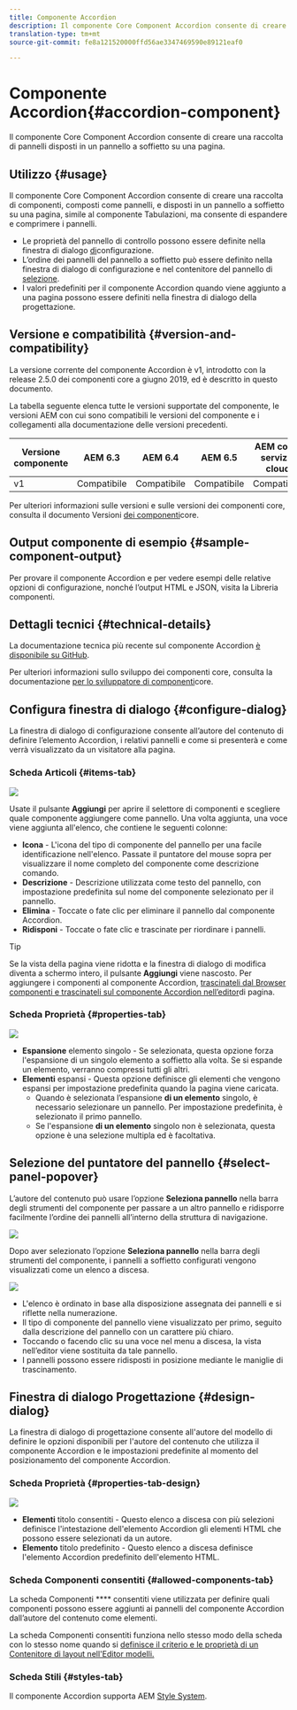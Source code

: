 ```yaml
---
title: Componente Accordion
description: Il componente Core Component Accordion consente di creare una raccolta di pannelli disposti in un pannello a soffietto su una pagina.
translation-type: tm+mt
source-git-commit: fe8a121520000ffd56ae3347469590e89121eaf0

---
```



# Componente Accordion{#accordion-component}

Il componente Core Component Accordion consente di creare una raccolta di pannelli disposti in un pannello a soffietto su una pagina.

## Utilizzo {#usage}

Il componente Core Component Accordion consente di creare una raccolta di componenti, composti come pannelli, e disposti in un pannello a soffietto su una pagina, simile al componente [](tabs.md)Tabulazioni, ma consente di espandere e comprimere i pannelli.

* Le proprietà del pannello di controllo possono essere definite nella finestra di dialogo [di](#configure-dialog)configurazione.
* L’ordine dei pannelli del pannello a soffietto può essere definito nella finestra di dialogo di configurazione e nel contenitore del pannello di [selezione](#select-panel-popover).
* I valori predefiniti per il componente Accordion quando viene aggiunto a una pagina possono essere definiti nella finestra di dialogo [](#design-dialog)della progettazione.

## Versione e compatibilità {#version-and-compatibility}

La versione corrente del componente Accordion è v1, introdotto con la release 2.5.0 dei componenti core a giugno 2019, ed è descritto in questo documento.

La tabella seguente elenca tutte le versioni supportate del componente, le versioni AEM con cui sono compatibili le versioni del componente e i collegamenti alla documentazione delle versioni precedenti.

| Versione componente | AEM 6.3 | AEM 6.4 | AEM 6.5 | AEM come servizio cloud |
|--- |--- |--- |---|---|
| v1 | Compatibile | Compatibile | Compatibile | Compatibile |

Per ulteriori informazioni sulle versioni e sulle versioni dei componenti core, consulta il documento Versioni [dei componenti](/help/versions.md)core.

## Output componente di esempio {#sample-component-output}

Per provare il componente Accordion e per vedere esempi delle relative opzioni di configurazione, nonché l’output HTML e JSON, visita la Libreria [](https://adobe.com/go/aem_cmp_library_accordion)componenti.

## Dettagli tecnici {#technical-details}

La documentazione tecnica più recente sul componente Accordion [è disponibile su GitHub](https://adobe.com/go/aem_cmp_tech_accordion_v1).

Per ulteriori informazioni sullo sviluppo dei componenti core, consulta la documentazione [per lo sviluppatore di componenti](/help/developing/overview.md)core.

## Configura finestra di dialogo {#configure-dialog}

La finestra di dialogo di configurazione consente all’autore del contenuto di definire l’elemento Accordion, i relativi pannelli e come si presenterà e come verrà visualizzato da un visitatore alla pagina.

### Scheda Articoli {#items-tab}

![](/help/assets/screen-shot-2019-06-21-08.26.38.png)

Usate il pulsante **Aggiungi** per aprire il selettore di componenti e scegliere quale componente aggiungere come pannello. Una volta aggiunta, una voce viene aggiunta all&#39;elenco, che contiene le seguenti colonne:

* **Icona** - L&#39;icona del tipo di componente del pannello per una facile identificazione nell&#39;elenco. Passate il puntatore del mouse sopra per visualizzare il nome completo del componente come descrizione comando.
* **Descrizione** - Descrizione utilizzata come testo del pannello, con impostazione predefinita sul nome del componente selezionato per il pannello.
* **Elimina** - Toccate o fate clic per eliminare il pannello dal componente Accordion.
* **Ridisponi** - Toccate o fate clic e trascinate per riordinare i pannelli.

>[!TIP]
>
>Se la vista della pagina viene ridotta e la finestra di dialogo di modifica diventa a schermo intero, il pulsante **Aggiungi** viene nascosto. Per aggiungere i componenti al componente Accordion, [trascinateli dal Browser componenti e trascinateli sul componente Accordion nell’editor](https://helpx.adobe.com/experience-manager/6-5/sites/authoring/using/editing-content.html#InsertingaComponent)di pagina.

### Scheda Proprietà {#properties-tab}

![](/help/assets/screen-shot-2019-06-21-08.26.53.png)

* **Espansione** elemento singolo - Se selezionata, questa opzione forza l&#39;espansione di un singolo elemento a soffietto alla volta. Se si espande un elemento, verranno compressi tutti gli altri.
* **Elementi** espansi - Questa opzione definisce gli elementi che vengono espansi per impostazione predefinita quando la pagina viene caricata.
   * Quando è selezionata l’espansione **di un elemento** singolo, è necessario selezionare un pannello. Per impostazione predefinita, è selezionato il primo pannello.
   * Se l&#39;espansione **di un elemento** singolo non è selezionata, questa opzione è una selezione multipla ed è facoltativa.

## Selezione del puntatore del pannello {#select-panel-popover}

L’autore del contenuto può usare l’opzione **Seleziona pannello** nella barra degli strumenti del componente per passare a un altro pannello e ridisporre facilmente l’ordine dei pannelli all’interno della struttura di navigazione.

![](/help/assets/screen-shot-2019-06-21-08.49.36.png)

Dopo aver selezionato l’opzione **Seleziona pannello** nella barra degli strumenti del componente, i pannelli a soffietto configurati vengono visualizzati come un elenco a discesa.

![](/help/assets/screen-shot-2019-06-21-08.52.14.png)

* L&#39;elenco è ordinato in base alla disposizione assegnata dei pannelli e si riflette nella numerazione.
* Il tipo di componente del pannello viene visualizzato per primo, seguito dalla descrizione del pannello con un carattere più chiaro.
* Toccando o facendo clic su una voce nel menu a discesa, la vista nell’editor viene sostituita da tale pannello.
* I pannelli possono essere ridisposti in posizione mediante le maniglie di trascinamento.

## Finestra di dialogo Progettazione {#design-dialog}

La finestra di dialogo di progettazione consente all&#39;autore del modello di definire le opzioni disponibili per l&#39;autore del contenuto che utilizza il componente Accordion e le impostazioni predefinite al momento del posizionamento del componente Accordion.

### Scheda Proprietà {#properties-tab-design}

![](/help/assets/screen-shot-2019-06-21-08.58.11.png)

* **Elementi** titolo consentiti - Questo elenco a discesa con più selezioni definisce l&#39;intestazione dell&#39;elemento Accordion gli elementi HTML che possono essere selezionati da un autore.
* **Elemento** titolo predefinito - Questo elenco a discesa definisce l&#39;elemento Accordion predefinito dell&#39;elemento HTML.

### Scheda Componenti consentiti {#allowed-components-tab}

La scheda Componenti **** consentiti viene utilizzata per definire quali componenti possono essere aggiunti ai pannelli del componente Accordion dall’autore del contenuto come elementi.

La scheda Componenti consentiti funziona nello stesso modo della scheda con lo stesso nome quando si [definisce il criterio e le proprietà di un Contenitore di layout nell&#39;Editor modelli.](https://docs.adobe.com/content/help/en/experience-manager-65/authoring/siteandpage/templates.html)

### Scheda Stili {#styles-tab}

Il componente Accordion supporta AEM [Style System](/help/get-started/authoring.md#component-styling).
